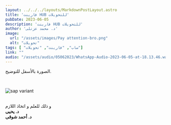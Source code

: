 ```yaml
---
layout: ../../../layouts/MarkdownPostLayout.astro
title: 'فارينت HUB للتحويلات'
pubDate: 2023-06-05
description: 'فارينت HUB للتحويلات'
author: 'د. محمد عزتلى'
image:
  url: "/assets/images/Pay attention-bro.png"
  alt: "تحويلات"
tags: [ "ساب", "فارينت", "تحويلات"]
link: ""
audio: "/assets/audio/05062023/WhatsApp-Audio-2023-06-05-at-18.13.46.waptt.mp3"
---
```



الصورة بالأسفل للتوضيح.

<br />

![sap variant](/assets/images/05062023/WhatsAppImage.jpg)

<br />
و ذلك للعلم و اتخاذ اللازم
<br/>
<strong>د. يحيى</strong>
<br/>
<strong>د. أحمد شوقى</strong>
